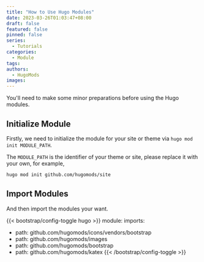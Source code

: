 ```yaml
---
title: "How to Use Hugo Modules"
date: 2023-03-26T01:03:47+08:00
draft: false
featured: false
pinned: false
series:
  - Tutorials
categories:
  - Module
tags:
authors:
  - HugoMods
images:
---
```


You'll need to make some minor preparations before using the Hugo modules.

<!--more-->

## Initialize Module

Firstly, we need to initialize the module for your site or theme via `hugo mod init MODULE_PATH`.

The `MODULE_PATH` is the identifier of your theme or site, please replace it with your own, for example,

```sh
hugo mod init github.com/hugomods/site
```

## Import Modules

And then import the modules your want.

{{< bootstrap/config-toggle hugo >}}
module:
  imports:
  - path: github.com/hugomods/icons/vendors/bootstrap
  - path: github.com/hugomods/images
  - path: github.com/hugomods/bootstrap
  - path: github.com/hugomods/katex
{{< /bootstrap/config-toggle >}}
